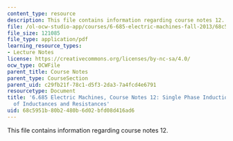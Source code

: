 ```yaml
---
content_type: resource
description: This file contains information regarding course notes 12.
file: /ol-ocw-studio-app/courses/6-685-electric-machines-fall-2013/68c5951b80b2480b6d02bfd08d416ad6_MIT6_685F13_chapter12.pdf
file_size: 121085
file_type: application/pdf
learning_resource_types:
- Lecture Notes
license: https://creativecommons.org/licenses/by-nc-sa/4.0/
ocw_type: OCWFile
parent_title: Course Notes
parent_type: CourseSection
parent_uid: c29fb21f-78c1-d5f3-2da3-7a4fcd4e6791
resourcetype: Document
title: '6.685 Electric Machines, Course Notes 12: Single Phase Induction Motors, Modeling
  of Inductances and Resistances'
uid: 68c5951b-80b2-480b-6d02-bfd08d416ad6
---
```

This file contains information regarding course notes 12.
